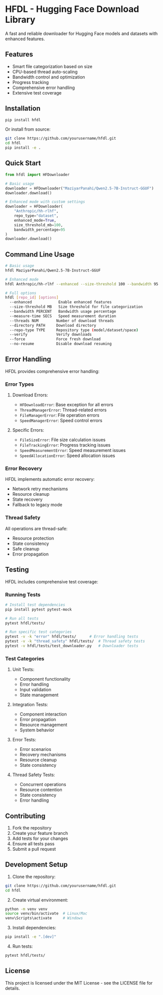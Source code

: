 # HFDL - Hugging Face Download Library

A fast and reliable downloader for Hugging Face models and datasets with enhanced features.

## Features

- Smart file categorization based on size
- CPU-based thread auto-scaling
- Bandwidth control and optimization
- Progress tracking
- Comprehensive error handling
- Extensive test coverage

## Installation

```bash
pip install hfdl
```

Or install from source:
```bash
git clone https://github.com/yourusername/hfdl.git
cd hfdl
pip install -e .
```

## Quick Start

```python
from hfdl import HFDownloader

# Basic usage
downloader = HFDownloader("MaziyarPanahi/Qwen2.5-7B-Instruct-GGUF")
downloader.download()

# Enhanced mode with custom settings
downloader = HFDownloader(
    "Anthropic/hh-rlhf",
    repo_type="dataset",
    enhanced_mode=True,
    size_threshold_mb=100,
    bandwidth_percentage=95
)
downloader.download()
```

## Command Line Usage

```bash
# Basic usage
hfdl MaziyarPanahi/Qwen2.5-7B-Instruct-GGUF

# Enhanced mode
hfdl Anthropic/hh-rlhf --enhanced --size-threshold 100 --bandwidth 95

# Full options
hfdl [repo_id] [options]
  --enhanced            Enable enhanced features
  --size-threshold MB   Size threshold for file categorization
  --bandwidth PERCENT   Bandwidth usage percentage
  --measure-time SECS   Speed measurement duration
  --threads NUM        Number of download threads
  --directory PATH     Download directory
  --repo-type TYPE     Repository type (model/dataset/space)
  --verify             Verify downloads
  --force              Force fresh download
  --no-resume          Disable download resuming
```

## Error Handling

HFDL provides comprehensive error handling:

### Error Types

1. Download Errors:
   - `HFDownloadError`: Base exception for all errors
   - `ThreadManagerError`: Thread-related errors
   - `FileManagerError`: File operation errors
   - `SpeedManagerError`: Speed control errors

2. Specific Errors:
   - `FileSizeError`: File size calculation issues
   - `FileTrackingError`: Progress tracking issues
   - `SpeedMeasurementError`: Speed measurement issues
   - `SpeedAllocationError`: Speed allocation issues

### Error Recovery

HFDL implements automatic error recovery:
- Network retry mechanisms
- Resource cleanup
- State recovery
- Fallback to legacy mode

### Thread Safety

All operations are thread-safe:
- Resource protection
- State consistency
- Safe cleanup
- Error propagation

## Testing

HFDL includes comprehensive test coverage:

### Running Tests

```bash
# Install test dependencies
pip install pytest pytest-mock

# Run all tests
pytest hfdl/tests/

# Run specific test categories
pytest -v -k "error" hfdl/tests/      # Error handling tests
pytest -v -k "thread_safety" hfdl/tests/  # Thread safety tests
pytest -v hfdl/tests/test_downloader.py   # Downloader tests
```

### Test Categories

1. Unit Tests:
   - Component functionality
   - Error handling
   - Input validation
   - State management

2. Integration Tests:
   - Component interaction
   - Error propagation
   - Resource management
   - System behavior

3. Error Tests:
   - Error scenarios
   - Recovery mechanisms
   - Resource cleanup
   - State consistency

4. Thread Safety Tests:
   - Concurrent operations
   - Resource contention
   - State consistency
   - Error handling

## Contributing

1. Fork the repository
2. Create your feature branch
3. Add tests for your changes
4. Ensure all tests pass
5. Submit a pull request

## Development Setup

1. Clone the repository:
```bash
git clone https://github.com/yourusername/hfdl.git
cd hfdl
```

2. Create virtual environment:
```bash
python -m venv venv
source venv/bin/activate  # Linux/Mac
venv\Scripts\activate     # Windows
```

3. Install dependencies:
```bash
pip install -e ".[dev]"
```

4. Run tests:
```bash
pytest hfdl/tests/
```

## License

This project is licensed under the MIT License - see the LICENSE file for details.